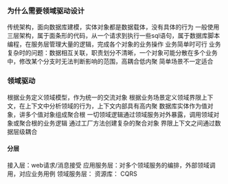 ### 为什么需要领域驱动设计
传统架构，面向数据库建模，实体对象都是数据载体，没有具体的行为
一般使用三层架构，属于面条形的代码，从一个请求到执行一些sql语句，属于数据库脚本编程，在服务层管理大量的逻辑，完成各个对象的业务操作
业务简单时可行
业务复杂时的问题：数据相互关联，职责划分不清晰，一个对象可能分散在多个业务中，修改某个分支时无法判断影响的范围，高耦合低内聚
简单场景不一定适合

### 领域驱动
根据业务定义领域模型，作为统一的交流对象
根据业务场景定义领域界限上下文，在上下文中分析领域的行为，上下文内部具有高内聚
数据库实体作为值对象，讲多个值对象组成聚合根
一切领域逻辑通过领域服务对外暴露，调用领域对象或聚合根的业务逻辑
通过工厂方法创建复杂的聚合对象
界限上下文之间通过数据层级耦合

#### 分层
接入层：web请求/消息接受
应用服务层：对多个领域服务的编排，外部领域调用，对应业务用例
领域服务层：
资源库：
CQRS
